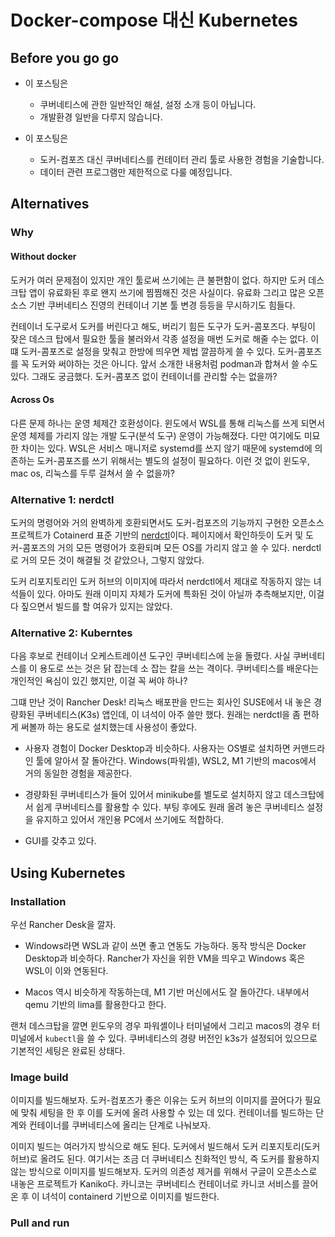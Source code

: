 # Docker-compose 대신 Kubernetes 

## Before you go go 

- 이 포스팅은 
    + 쿠버네티스에 관한 일반적인 해설, 설정 소개 등이 아닙니다. 
    + 개발환경 일반을 다루지 않습니다. 

- 이 포스팅은 
    + 도커-컴포즈 대신 쿠버네티스를 컨테이터 관리 툴로 사용한 경험을 기술합니다. 
    + 데이터 관련 프로그램만 제한적으로 다룰 예정입니다. 

## Alternatives 

### Why

#### Without docker 

도커가 여러 문제점이 있지만 개인 툴로써 쓰기에는 큰 불편함이 없다. 하지만 도커 데스크탑 앱이 유료화된 후로 왠지 쓰기에 찜찜해진 것은 사실이다. 유료화 그리고 많은 오픈소스 기반 쿠버네티스 진영의 컨테이너 기본 툴 변경 등등을 무시하기도 힘들다. 

컨테이너 도구로서 도커를 버린다고 해도, 버리기 힘든 도구가 도커-콤포즈다. 부팅이 잦은 데스크 탑에서 필요한 툴을 불러와서 각종 설정을 매번 도커로 해줄 수는 없다. 이떄 도커-콤포즈로 설정을 맞춰고 한방에 띄우면 제법 깔끔하게 쓸 수 있다. 도커-콤포즈를 꼭 도커와 써야하는 것은 아니다. 앞서 소개한 내용처럼 podman과 합쳐서 쓸 수도 있다. 그래도 궁금했다. 도커-콤포즈 없이 컨테이너를 관리할 수는 없을까? 

#### Across Os 

다른 문제 하나는 운영 체제간 호환성이다. 윈도에서 WSL를 통해 리눅스를 쓰게 되면서 운영 체제를 가리지 않는 개발 도구(분석 도구) 운영이 가능해졌다. 다만 여기에도 미묘한 차이는 있다. WSL은 서비스 매니저로 systemd를 쓰지 않기 때문에 systemd에 의존하는 도커-콤포즈를 쓰기 위해서는 별도의 설정이 필요하다. 이런 것 없이 윈도우, mac os, 리눅스를 두루 걸쳐서 쓸 수 없을까? 

### Alternative 1: nerdctl 

도커의 명령어와 거의 완벽하게 호환되면서도 도커-컴포즈의 기능까지 구현한 오픈소스 프로젝트가 Cotainerd 표준 기반의 [nerdctl](https://github.com/containerd/nerdctl)이다. 페이지에서 확인하듯이 도커 및 도커-콤포즈의 거의 모든 명령어가 호환되며 모든 OS를 가리지 않고 쓸 수 있다. nerdctl로 거의 모든 것이 해결될 것 같았으나, 그렇지 않았다. 

도커 리포지토리인 도커 허브의 이미지에 따라서 nerdctl에서 제대로 작동하지 않는 녀석들이 있다. 아마도 원래 이미지 자체가 도커에 특화된 것이 아닐까 추측해보지만, 이걸 다 짚으면서 빌드를 할 여유가 있지는 않았다. 

### Alternative 2: Kuberntes 

다음 후보로 컨테이너 오케스트레이션 도구인 쿠버네티스에 눈을 돌렸다. 사실 쿠버네티스를 이 용도로 쓰는 것은 닭 잡는데 소 잡는 칼을 쓰는 격이다. 쿠버네티스를 배운다는 개인적인 욕심이 있긴 했지만, 이걸 꼭 써야 하나?

그떄 만난 것이 Rancher Desk! 리눅스 배포판을 만드는 회사인 SUSE에서 내 놓은 경량화된 쿠버네티스(K3s) 앱인데, 이 녀석이 아주 쓸만 했다. 원래는 nerdctl을 좀 편하게 써볼까 하는 용도로 설치했는데 사용성이 좋았다.

- 사용자 경험이 Docker Desktop과 비슷하다. 사용자는 OS별로 설치하면 커맨드라인 툴에 알아서 잘 돌아간다. Windows(파워셀), WSL2, M1 기반의 macos에서 거의 동일한 경험을 제공한다. 

- 경량화된 쿠버네티스가 들어 있어서 minikube를 별도로 설치하지 않고 데스크탑에서 쉽게 쿠버네티스를 활용할 수 있다. 부팅 후에도 원래 올려 놓은 쿠버네티스 설정을 유지하고 있어서 개인용 PC에서 쓰기에도 적합하다. 

- GUI를 갖추고 있다. 

## Using Kubernetes 

### Installation 

우선 Rancher Desk을 깔자. 

- Windows라면 WSL과 같이 쓰면 좋고 연동도 가능하다. 동작 방식은 Docker Desktop과 비슷하다. Rancher가 자신을 위한 VM을 띄우고 Windows 혹은 WSL이 이와 연동된다. 

- Macos 역시 비슷하게 작동하는데, M1 기반 머신에서도 잘 돌아간다. 내부에서 qemu 기반의 lima를 활용한다고 한다.

랜처 데스크탑을 깔면 윈도우의 경우 파워셸이나 터미널에서 그리고 macos의 경우 터미널에서 `kubectl`을 쓸 수 있다. 쿠버네티스의 경량 버전인 k3s가 설정되어 있으므로 기본적인 세팅은 완료된 상태다. 

### Image build 

이미지를 빌드해보자. 도커-컴포즈가 좋은 이유는 도커 허브의 이미지를 끌어다가 필요에 맞춰 세팅을 한 후 이를 도커에 올려 사용할 수 있는 데 있다. 컨테이너를 빌드하는 단계와 컨테이너를 쿠버네티스에 올리는 단계로 나눠보자. 

이미지 빌드는 여러가지 방식으로 해도 된다. 도커에서 빌드해서 도커 리포지토리(도커 허브)로 올려도 된다. 여기서는 조금 더 쿠버네티스 친화적인 방식, 즉 도커를 활용하지 않는 방식으로 이미지를 빌드해보자. 도커의 의존성 제거를 위해서 구글이 오픈소스로 내놓은 프로젝트가 Kaniko다. 카니코는 쿠버네티스 컨테이너로 카니코 서비스를 끌어온 후 이 녀석이 containerd 기반으로 이미지를 빌드한다. 





### Pull and run 

